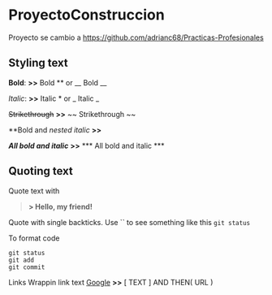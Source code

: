 # ProyectoConstruccion
Proyecto se cambio a https://github.com/adrianc68/Practicas-Profesionales



## Styling text

**Bold**: **>>** Bold  ** or __ Bold __

*Italic*: **>>** Italic * or _ Italic _

~~Strikethrough~~ **>>** 	~~ Strikethrough 	~~

**Bold and _nested italic_ **>>**

***All bold and italic*** **>>** *** All bold and italic ***

## Quoting text

Quote text with
  > **> Hello, my friend!**

Quote with single backticks.
  Use `` to see something like this `git status` 

To format code
```
git status
git add
git commit
```

Links
Wrappin link text
  [Google](www.google.com) **>>** [ TEXT ] AND THEN( URL )  

